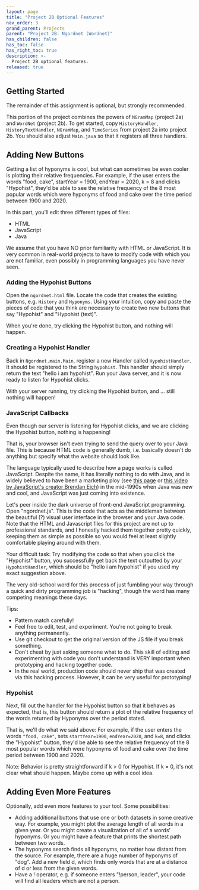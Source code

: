 ```yaml
---
layout: page
title: "Project 2B Optional Features"
nav_order: 3
grand_parent: Projects
parent: "Project 2B: Ngordnet (Wordnet)"
has_children: false
has_toc: false
has_right_toc: true
description: >-
  Project 2B optional features.
released: true
---
```


## Getting Started

The remainder of this assignment is optional, but strongly recommended.

This portion of the project combines the powers of `NGramMap` (project 2a) 
and `WordNet` (project 2b). To get started, copy `HistoryHandler`, 
`HistoryTextHandler`, `NGramMap`, and `TimeSeries` from project 2a into
project 2b. You should also adjust `Main.java` so that it registers all
three handlers.

## Adding New Buttons

Getting a list of hyponyms is cool, but what can sometimes be even cooler is plotting their relative frequencies. For
example, if the user enters the words "food, cake", startYear = 1900, endYear = 2020, k = 8 and clicks "Hypohist",
they'd be able to see the relative frequency of the 8 most popular words which were hyponyms of food and cake over the
time period between 1900 and 2020.

In this part, you'll edit three different types of files:

- HTML
- JavaScript
- Java

We assume that you have NO prior familiarity with HTML or JavaScript. It is very common in real-world projects to have
to modify code with which you are not familiar, even possibly in programming languages you have never seen.

### Adding the Hypohist Buttons

Open the `ngordnet.html` file. Locate the code that creates the existing buttons, e.g. `History` and `Hyponyms`. Using
your intuition, copy and paste the pieces of code that you think are necessary to create two new buttons that say
"Hypohist" and "Hypohist (text)".

When you're done, try clicking the Hypohist button, and nothing will happen.

### Creating a Hypohist Handler

Back in `Ngordnet.main.Main`, register a new Handler called `HypohistHandler`. It should be registered to the String
`hypohist`. This handler should simply return the text "hello i am hypohist". Run your Java server, and it is now ready
to listen for Hypohist clicks.

With your server running, try clicking the Hypohist button, and ... still nothing will happen!

### JavaScript Callbacks

Even though our server is listening for Hypohist clicks, and we are clicking the Hypohist button, nothing is happening!

That is, your browser isn't even trying to send the query over to your Java file. This is because HTML code is generally
dumb, i.e. basically doesn't do anything but specify what the website should look like.

The language typically used to describe how a page works is called JavaScript. Despite the name, it has literally
nothing to do with Java, and is widely believed to have been a marketing ploy (see
[this page](https://www.webucator.com/article/why-javascript-is-called-javascript/) or
[this video by JavaScript's creator Brendan Eich](https://www.youtube.com/watch?v=XOmhtfTrRxc&t=125s)) in the mid-1990s
when Java was new and cool, and JavaScript was just coming into existence.

Let's peer inside the dark universe of front-end JavaScript programming. Open "ngordnet.js". This is the code that acts
as the middleman between the beautiful (?) visual user interface in the browser and your Java code. Note that the HTML
and Javascript files for this project are not up to professional standards, and I honestly hacked them together pretty
quickly, keeping them as simple as possible so you would feel at least slightly comfortable playing around with them.

Your difficult task: Try modifying the code so that when you click the "Hypohist" button, you successfully get back the
text outputted by your `HypohistHandler`, which should be "hello i am hypohist" if you used my exact suggestion above.

The very old-school word for this process of just fumbling your way through a quick and dirty programming job is
"hacking", though the word has many competing meanings these days.

Tips:

- Pattern match carefully!
- Feel free to edit, test, and experiment. You're not going to break anything permanently.
- Use git checkout to get the original version of the JS file if you break something.
- Don't cheat by just asking someone what to do. This skill of editing and experimenting with code you don't understand
  is VERY important when prototyping and hacking together code.
- In the real world, production code should never ship that was created via this hacking process. However, it can be
  very useful for prototyping!

### Hypohist

Next, fill out the handler for the Hypohist button so that it behaves as expected, that is, this button should return a
plot of the relative frequency of the words returned by Hyponyms over the period stated.

That is, we'll do what we said above: For example, if the user enters the words `"food, cake"`, sets `startYear=1900`,
`endYear=2020`, and `k=8`, and clicks the "Hypohist" button, they'd be able to see the relative frequency of the 8 most
popular words which were hyponyms of food and cake over the time period between 1900 and 2020.

Note: Behavior is pretty straightforward if k > 0 for Hypohist. If k = 0, it's not clear what should happen. Maybe come
up with a cool idea.

<!--
### Optional: Hypohist with 0 K

If K is 0, instead of plotting the k most popular hyponyms, you should plot the total weight history of all words which
are hyponyms of the given words. For example, if the user enters "food, cake", startYear = 1900, endYear = 2020, k = 8,
then we'd see a plot of "cat" and "dog", where the cat represents the total weight of ALL hyponyms of cat, and "dog"
represents the total weight of ALL hyponyms of dog.

Note that the web front end sets k to zero if the value is missing.
-->

<!--
### Hypohist (text)

This is a bit less intresting, but you might find it interesting to return the

Lastly, modify the HTML, javascript, and Java code so that there is a new Hypohist (text) button. This button should
return a text display similar to History (text), but for the hypohists as described in the previous section.
-->

<!--
## Discovering Something Interesting

Lastly, once you've properly implemented all features of this assignment, you should use either the `history`,
`hyponyms`, or `hypohist` button to discover something interesting. When you've found something, submit your result
using this Google form (coming soon).

-->

## Adding Even More Features

Optionally, add even more features to your tool. Some possibilities:

- Adding additional buttons that use one or both datasets in some creative way. For example, you might plot the average
  length of all words in a given year. Or you might create a visualization of all of a words' hyponyms. Or you might
  have a feature that prints the shortest path between two words.
- The hyponyms search finds all hyponyms, no matter how distant from the source. For example, there are a huge number of
  hyponyms of "dog". Add a new field d, which finds only words that are at a distance of d or less from the given words.
- Have a ! operator, e.g. if someone enters "!person, leader", your code will find all leaders which are not a person.
